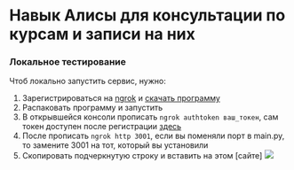 # Навык Алисы для консультации по курсам и записи на них

### Локальное тестирование
Чтоб локально запустить сервис, нужно:
1. Зарегистрироваться на [ngrok](https://ngrok.com/) и [скачать программу](https://bin.equinox.io/c/4VmDzA7iaHb/ngrok-stable-windows-amd64.zip)
2. Распаковать программу и запустить
3. В открывшейся консоли прописать `ngrok authtoken ваш_токен`, сам токен доступен после регистрации [здесь](https://dashboard.ngrok.com/get-started/your-authtoken)
4. После прописать `ngrok http 3001`, если вы поменяли порт в main.py, то замените 3001 на тот, который вы установили
5. Скопировать подчеркнутую строку и вставить на этом [сайте] <img src="https://user-images.githubusercontent.com/68995714/161825601-465bd266-1f27-4e81-a1c8-d33175a6a956.png">
